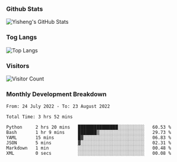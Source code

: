 ### Github Stats
![Yisheng's GitHub Stats](https://github-readme-stats.vercel.app/api?username=gongyisheng&count_private=true&show_icons=true)
### Tog Langs
![Top Langs](https://github-readme-stats.vercel.app/api/top-langs/?username=gongyisheng&layout=compact)
### Visitors
![Visitor Count](https://profile-counter.glitch.me/gongyisheng/count.svg)
### Monthly Development Breakdown
<!--START_SECTION:waka-->

```text
From: 24 July 2022 - To: 23 August 2022

Total Time: 3 hrs 52 mins

Python     2 hrs 20 mins   ███████████████░░░░░░░░░░   60.53 %
Bash       1 hr 9 mins     ███████▒░░░░░░░░░░░░░░░░░   29.73 %
YAML       15 mins         █▓░░░░░░░░░░░░░░░░░░░░░░░   06.83 %
JSON       5 mins          ▓░░░░░░░░░░░░░░░░░░░░░░░░   02.31 %
Markdown   1 min           ░░░░░░░░░░░░░░░░░░░░░░░░░   00.48 %
XML        0 secs          ░░░░░░░░░░░░░░░░░░░░░░░░░   00.08 %
```

<!--END_SECTION:waka-->
